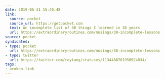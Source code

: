 ```yaml
---
date: 2019-05-31 15:40:48
link:
  source: pocket
  source_url: https://getpocket.com
  text: An incomplete list of 30 things I learned in 30 years
  url: https://extraordinaryroutines.com/musings/30-incomplete-lessons
source: pocket
syndicated:
- type: pocket
  url: https://extraordinaryroutines.com/musings/30-incomplete-lessons
- type: twitter
  url: https://twitter.com/roytang/statuses/1134488761956524034/
tags:
- broken-link
---
```

